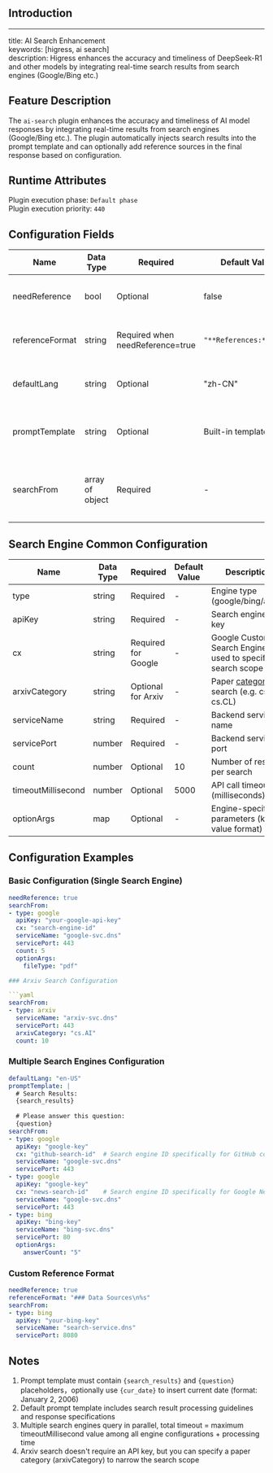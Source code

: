 ## Introduction
---
title: AI Search Enhancement  
keywords: [higress, ai search]  
description: Higress enhances the accuracy and timeliness of DeepSeek-R1 and other models by integrating real-time search results from search engines (Google/Bing etc.)

## Feature Description

The `ai-search` plugin enhances the accuracy and timeliness of AI model responses by integrating real-time results from search engines (Google/Bing etc.). The plugin automatically injects search results into the prompt template and can optionally add reference sources in the final response based on configuration.

## Runtime Attributes

Plugin execution phase: `Default phase`  
Plugin execution priority: `440`  

## Configuration Fields

| Name | Data Type | Required | Default Value | Description |
|------|-----------|----------|---------------|-------------|
| needReference | bool | Optional | false | Whether to add reference sources in the response |
| referenceFormat | string | Required when needReference=true | `"**References:**\n%s"` | Reference content format, must contain %s placeholder |
| defaultLang | string | Optional | "zh-CN" | Default search language code (e.g. zh-CN/en-US) |
| promptTemplate | string | Optional | Built-in template | Prompt template, must contain `{search_results}` and `{question}` placeholders |
| searchFrom | array of object | Required | - | Refer to search engine configuration below, at least one engine must be configured |

## Search Engine Common Configuration

| Name | Data Type | Required | Default Value | Description |
|------|-----------|----------|---------------|-------------|
| type | string | Required | - | Engine type (google/bing/arxiv) |
| apiKey | string | Required | - | Search engine API key |
| cx | string | Required for Google | - | Google Custom Search Engine ID, used to specify search scope |
| arxivCategory | string | Optional for Arxiv | - | Paper [category](https://arxiv.org/category_taxonomy) to search (e.g. cs.AI, cs.CL) |
| serviceName | string | Required | - | Backend service name |
| servicePort | number | Required | - | Backend service port |
| count | number | Optional | 10 | Number of results per search |
| timeoutMillisecond | number | Optional | 5000 | API call timeout (milliseconds) |
| optionArgs | map | Optional | - | Engine-specific parameters (key-value format) |

## Configuration Examples

### Basic Configuration (Single Search Engine)

```yaml
needReference: true
searchFrom:
- type: google
  apiKey: "your-google-api-key"
  cx: "search-engine-id"
  serviceName: "google-svc.dns"
  servicePort: 443
  count: 5
  optionArgs:
    fileType: "pdf"

### Arxiv Search Configuration

```yaml
searchFrom:
- type: arxiv
  serviceName: "arxiv-svc.dns"
  servicePort: 443
  arxivCategory: "cs.AI"
  count: 10
```

### Multiple Search Engines Configuration

```yaml
defaultLang: "en-US"
promptTemplate: |
  # Search Results:
  {search_results}
  
  # Please answer this question: 
  {question}
searchFrom:
- type: google
  apiKey: "google-key"
  cx: "github-search-id"  # Search engine ID specifically for GitHub content
  serviceName: "google-svc.dns"
  servicePort: 443
- type: google
  apiKey: "google-key"
  cx: "news-search-id"    # Search engine ID specifically for Google News content
  serviceName: "google-svc.dns"
  servicePort: 443
- type: bing
  apiKey: "bing-key"
  serviceName: "bing-svc.dns"
  servicePort: 80
  optionArgs:
    answerCount: "5"
```

### Custom Reference Format

```yaml
needReference: true
referenceFormat: "### Data Sources\n%s"
searchFrom: 
- type: bing
  apiKey: "your-bing-key"
  serviceName: "search-service.dns"
  servicePort: 8080
```

## Notes

1. Prompt template must contain `{search_results}` and `{question}` placeholders，optionally use `{cur_date}` to insert current date (format: January 2, 2006)
2. Default prompt template includes search result processing guidelines and response specifications
3. Multiple search engines query in parallel, total timeout = maximum timeoutMillisecond value among all engine configurations + processing time
4. Arxiv search doesn't require an API key, but you can specify a paper category (arxivCategory) to narrow the search scope
